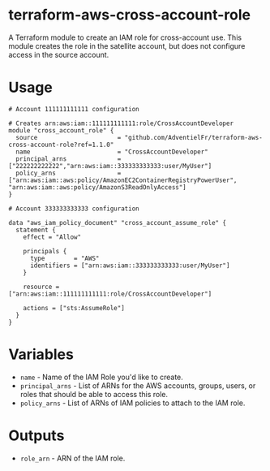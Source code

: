 # terraform-aws-cross-account-role
A Terraform module to create an IAM role for cross-account use. This module creates the role in the satellite account, but does not configure access in the source account.

# Usage
```hcl
# Account 111111111111 configuration

# Creates arn:aws:iam::111111111111:role/CrossAccountDeveloper
module "cross_account_role" {
  source                      = "github.com/AdventielFr/terraform-aws-cross-account-role?ref=1.1.0"
  name                        = "CrossAccountDeveloper"
  principal_arns              = ["222222222222","arn:aws:iam::333333333333:user/MyUser"]
  policy_arns                 = ["arn:aws:iam::aws:policy/AmazonEC2ContainerRegistryPowerUser", "arn:aws:iam::aws:policy/AmazonS3ReadOnlyAccess"]
}
```

```hcl
# Account 333333333333 configuration

data "aws_iam_policy_document" "cross_account_assume_role" {
  statement {
    effect = "Allow"

    principals {
      type        = "AWS"
      identifiers = ["arn:aws:iam::333333333333:user/MyUser"]
    }

    resource = ["arn:aws:iam::111111111111:role/CrossAccountDeveloper"]

    actions = ["sts:AssumeRole"]
  }
}
```


# Variables

- `name` - Name of the IAM Role you'd like to create.
- `principal_arns` - List of ARNs for the AWS accounts, groups, users, or roles that should be able to access this role.
- `policy_arns` - List of ARNs of IAM policies to attach to the IAM role.

# Outputs

- `role_arn` - ARN of the IAM role.
